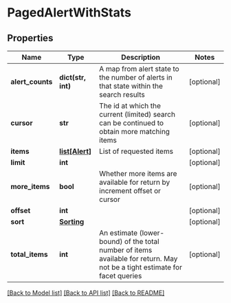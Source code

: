 # PagedAlertWithStats

## Properties
Name | Type | Description | Notes
------------ | ------------- | ------------- | -------------
**alert_counts** | **dict(str, int)** | A map from alert state to the number of alerts in that state within the search results | [optional] 
**cursor** | **str** | The id at which the current (limited) search can be continued to obtain more matching items | [optional] 
**items** | [**list[Alert]**](Alert.md) | List of requested items | [optional] 
**limit** | **int** |  | [optional] 
**more_items** | **bool** | Whether more items are available for return by increment offset or cursor | [optional] 
**offset** | **int** |  | [optional] 
**sort** | [**Sorting**](Sorting.md) |  | [optional] 
**total_items** | **int** | An estimate (lower-bound) of the total number of items available for return.  May not be a tight estimate for facet queries | [optional] 

[[Back to Model list]](../README.md#documentation-for-models) [[Back to API list]](../README.md#documentation-for-api-endpoints) [[Back to README]](../README.md)


